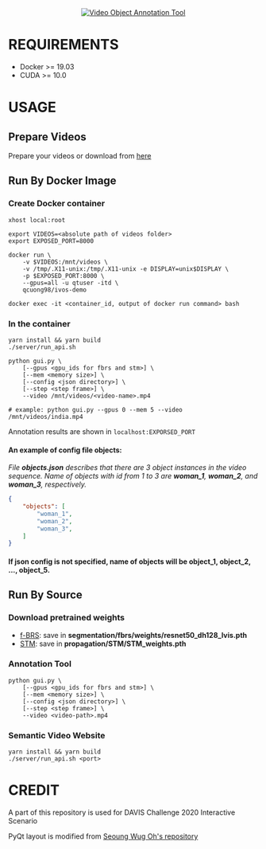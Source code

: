<div align="center">
  <a href="https://www.youtube.com/watch?v=h690-ziAOeU"><img src="https://img.youtube.com/vi/h690-ziAOeU/0.jpg" alt="Video Object Annotation Tool"></a>
</div>

# REQUIREMENTS
- Docker >= 19.03
- CUDA >= 10.0

# USAGE

## Prepare Videos

Prepare your videos or download from [here](https://drive.google.com/drive/folders/1qMKeQjGUvPwiIcOZEMUtB0n5clegyvN7?usp=sharing) 

## Run By Docker Image

### Create Docker container
```
xhost local:root

export VIDEOS=<absolute path of videos folder>
export EXPOSED_PORT=8000

docker run \
	-v $VIDEOS:/mnt/videos \
	-v /tmp/.X11-unix:/tmp/.X11-unix -e DISPLAY=unix$DISPLAY \
	-p $EXPOSED_PORT:8000 \
	--gpus=all -u qtuser -itd \
	qcuong98/ivos-demo

docker exec -it <container_id, output of docker run command> bash

```

### In the container
```
yarn install && yarn build
./server/run_api.sh

python gui.py \
	[--gpus <gpu_ids for fbrs and stm>] \
	[--mem <memory size>] \
	[--config <json directory>] \
	[--step <step frame>] \
	--video /mnt/videos/<video-name>.mp4

# example: python gui.py --gpus 0 --mem 5 --video /mnt/videos/india.mp4
```

Annotation results are shown in ```localhost:EXPORSED_PORT```

#### An example of config file objects:
*File **objects.json** describes that there are 3 object instances in the video sequence. Name of objects with id from 1 to 3 are **woman_1**, **woman_2**, and **woman_3**, respectively.*
```json
{
	"objects": [
		"woman_1",
		"woman_2",
		"woman_3",
	]
}
```
#### If json config is not specified, name of objects will be **object_1**, **object_2**, ..., **object_5**.

## Run By Source

### Download pretrained weights
- [f-BRS](https://drive.google.com/file/d/1gO27zyZuW2o48MbpBR8L4-90EPG3kaJE/view?usp=sharing): save in **segmentation/fbrs/weights/resnet50_dh128_lvis.pth**
- [STM](https://drive.google.com/file/d/1sgf2FhDN6XNf9AQPrD6mXLdUhnXH1t4r/view?usp=sharing): save in **propagation/STM/STM_weights.pth**

### Annotation Tool
```
python gui.py \
	[--gpus <gpu_ids for fbrs and stm>] \
	[--mem <memory size>] \
	[--config <json directory>] \
	[--step <step frame>] \
	--video <video-path>.mp4
```
### Semantic Video Website
```
yarn install && yarn build
./server/run_api.sh <port>
```

# CREDIT

A part of this repository is used for DAVIS Challenge 2020 Interactive Scenario

PyQt layout is modified from [Seoung Wug Oh's repository](https://github.com/seoungwugoh/ivs-demo)
